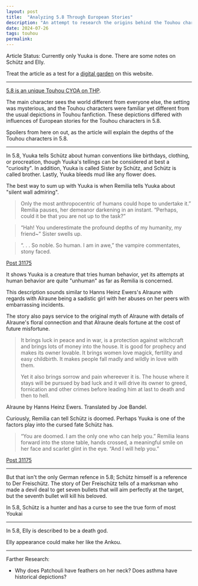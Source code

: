 ```yaml
---
layout: post
title:  "Analyzing 5.8 Through European Stories"
description: "An attempt to research the origins behind the Touhou character's distorted forms from Touhou fanfiction 5.8."
date: 2024-07-26
tags: touhou
permalink: 
---
```


Article Status: Currently only Yuuka is done. There are some notes on Schütz and Elly.

Treat the article as a test for a [digital garden](https://www.technologyreview.com/2020/09/03/1007716/digital-gardens-let-you-cultivate-your-own-little-bit-of-the-internet/) on this website.

---

[5.8 is an unique Touhou CYOA on THP](https://www.touhou-project.com/forest/res/29818.html). 

The main character sees the world different from everyone else, the setting was mysterious, and the Touhou characters were familiar yet different from the usual depictions in Touhou fanfiction. These depictions differed with influences of European stories for the Touhou characters in 5.8. 

Spoilers from here on out, as the article will explain the depths of the Touhou characters in 5.8.

---

In 5.8, Yuuka tells Schütz about human conventions like birthdays, clothing, or procreation, though Yuuka's tellings can be considered at best a "curiosity". In addition, Yuuka is called Sister by Schütz, and Schütz is called brother. Lastly, Yuuka bleeds mud like any flower does. 

The best way to sum up with Yuuka is when Remilia tells Yuuka about "silent wall admiring".

> Only the most anthropocentric of humans could hope to undertake it.” Remilia pauses, her demeanor darkening in an instant. “Perhaps, could it be that you are not up to the task?”

> “Hah! You underestimate the profound depths of my humanity, my friend~” Sister swells up.

> “. . . So noble. So human. I am in awe,” the vampire commentates, stony faced.

[Post 31175](https://www.touhou-project.com/forest/res/31030.html#postform)

It shows Yuuka is a creature that tries human behavior, yet its attempts at human behavior are quite "unhuman" as far as Remilia is concerned.

This description sounds similar to Hanns Heinz Ewers's Alraune with regards with Alraune being a sadistic girl with her abuses on her peers with embarrassing incidents.

 The story also pays service to the original myth of Alraune with details of Alraune's floral connection and that Alraune deals fortune at the cost of future misfortune.

> It brings luck in peace and in war, is a protection against witchcraft and brings lots of money into the house. It is good for prophecy and makes its owner lovable. It brings women love magick, fertility and easy childbirth. It makes people fall madly and wildly in love with them.
> 
> Yet it also brings sorrow and pain whereever it is. The house where it stays will be pursued by bad luck and it will drive its owner to greed, fornication and other crimes before leading him at last to death and then to hell.

Alraune by Hanns Heinz Ewers. Translated by Joe Bandel.

Curiously, Remilia can tell Schütz is doomed. Perhaps Yuuka is one of the factors play into the cursed fate Schütz has.

> “You are doomed. I am the only one who can help you.” Remilia leans forward into the stone table, hands crossed, a meaningful smile on her face and scarlet glint in the eye. “And I will help you.”

[Post 31175](https://www.touhou-project.com/forest/res/31030.html#31175)

---

But that isn't the only German refence in 5.8; Schütz himself is a reference to Der Freischütz. The story of Der Freischütz tells of a marksman who made a devil deal to get seven bullets that will aim perfectly at the target, but the seventh bullet will kill his beloved. 

In 5.8, Schütz is a hunter and has a curse to see the true form of most Youkai

---

In 5.8, Elly is described to be a death god.

Elly appearance could make her like the Ankou.

---

Farther Research:

- Why does Patchouli have feathers on her neck? Does asthma have historical depictions?
